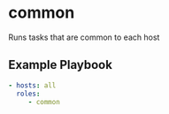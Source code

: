 common
=========

Runs tasks that are common to each host


Example Playbook
----------------


```yml
- hosts: all
  roles:
     - common
```
